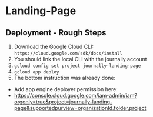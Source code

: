 # Landing-Page

## Deployment - Rough Steps
1. Download the Google Cloud CLI: `https://cloud.google.com/sdk/docs/install`
2. You should link the local CLI with the journally account
3. `gcloud config set project journally-landing-page`
4. `gcloud app deploy`
5. The bottom instruction was already done:
- Add app engine deployer permission here:
- https://console.cloud.google.com/iam-admin/iam?orgonly=true&project=journally-landing-page&supportedpurview=organizationId,folder,project